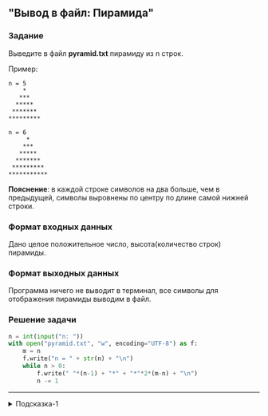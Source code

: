 ## "Вывод в файл: Пирамида"

### Задание

Выведите в файл **pyramid.txt** пирамиду из n строк.

Пример:
```
n = 5
    *
   ***
  *****
 *******
*********
```
```
n = 6
     *
    ***
   *****
  *******
 *********
***********
```
**Пояснение**: в каждой строке символов на два больше, чем в предыдущей, символы выровнены по центру по длине самой нижней строки.
### Формат входных данных

Дано целое положительное число, высота(количество строк) пирамиды.

### Формат выходных данных

Программа ничего не выводит в терминал, все символы для отображения пирамиды выводим в файл.

### Решение задачи

```python
n = int(input("n: "))
with open("pyramid.txt", "w", encoding="UTF-8") as f:
    m = n
    f.write("n = " + str(n) + "\n")
    while n > 0:
        f.write(" "*(n-1) + "*" + "*"*2*(m-n) + "\n")
        n -= 1
```

---
<details>
<summary>Подсказка-1</summary>
Вспомните про форматирование строк

```python
line = "**"
print(f"{line:^8}")
```
</details>
